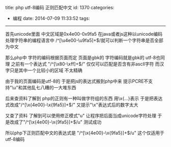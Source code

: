 title: php utf-8编码 正则匹配中文
id: 1370
categories:
  - 编程
date: 2014-07-09 11:33:52
tags:
---

首先unicode里面 中文区域是0x4e00-0x9fa5
在java或者js这种以unicode编码处理字符串的编程语言中
/^[\u4e00-\u9fa5]+$/就可以判断一个字符串是否全部为中文

那么php中 字符的编码根据页面而定
页面是gbk的 字符编码就是gbk的 utf-8也同理
之前有一个表达式 "/^[\x80-\xff]+$/"
仅仅可以匹配是否含有非ascll字符
而汉字只是其中一个比较小的区域 不太精确

由于我的页面编码是utf-8的
于是把js的表达式搬到php中来
提示PCRE不支持"\u"和其他乱七八糟的一大堆东西

后来查资料了解到 php的正则有一种叫做字符组的东西
用\x{...}表示
于是把表达式改成"/^[\x{4e00}-\x{9fa5}]+$/"
又提示"\x"表达式后的数字太大

又查了资料 了解到可以使用修正模式"u" 让程序把后面当成unicode字符处理
于是改成了"/^[\x{4e00}-\x{9fa5}]+$/u" 测试成功

所以php下正则匹配中文的表达式是 "/^[\x{4e00}-\x{9fa5}]+$/u"
这个仅适用于utf-8编码